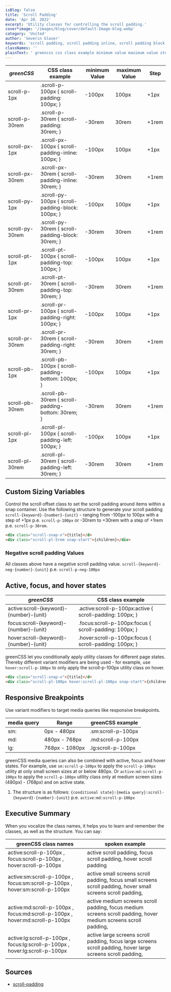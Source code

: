 ```yaml
---
isBlog: false
title: 'Scroll Padding'
date: 'Apr 20. 2022'
excerpt: 'Utility classes for controlling the scroll padding.'
cover*image: '/images/blog/cover/default-Image-blog.webp'
category: 'United'
author: 'Severin Glaser'
keywords: 'scroll padding, scroll padding inline, scroll padding block, scroll padding and snap'
classNames: ''
plainText: ' greencss css class example minimum value maximum value step scroll-p-1px scroll-p-100px scroll-padding: 100px; -100px 100px +1px scroll-p-30rem scroll-p-30rem scroll-padding: 30rem; -30rem 30rem +1rem scroll-px-1px scroll-px-100px scroll-padding-inline: 100px; -100px 100px +1px scroll-px-30rem scroll-px-30rem scroll-padding-inline: 30rem; -30rem 30rem +1rem scroll-py-1px scroll-py-100px scroll-padding-block: 100px; -100px 100px +1px scroll-py-30rem scroll-py-30rem scroll-padding-block: 30rem; -30rem 30rem +1rem scroll-pt-1px scroll-pt-100px scroll-padding-top: 100px; -100px 100px +1px scroll-pt-30rem scroll-pt-30rem scroll-padding-top: 30rem; -30rem 30rem +1rem scroll-pr-1px scroll-pr-100px scroll-padding-right: 100px; -100px 100px +1px scroll-pr-30rem scroll-pr-30rem scroll-padding-right: 30rem; -30rem 30rem +1rem scroll-pb-1px scroll-pb-100px scroll-padding-bottom: 100px; -100px 100px +1px scroll-pb-30rem scroll-pb-30rem scroll-padding-bottom: 30rem; -30rem 30rem +1rem scroll-pl-1px scroll-pl-100px scroll-padding-left: 100px; -100px 100px +1px scroll-pl-30rem scroll-pl-30rem scroll-padding-left: 30rem; -30rem 30rem +1rem custom sizing variables control the scroll offset class to set the scroll padding around items within a snap container use the following structure to generate your scroll padding `scroll keyword number unit ` ranging from -100px to 100px with a step of +1px p e `scroll-p-100px` or -30rem to +30rem with a step of +1rem p e `scroll-p-30rem`  negative scroll padding values all classes above have a negative scroll padding value `scroll keyword -neg number unit ` p e `scroll-p-neg-100px` active focus and hover states greencss css class example active:scroll keyword number unit active :scroll-p-100px:active scroll-padding: 100px; focus:scroll keyword number unit focus :scroll-p-100px:focus scroll-padding: 100px; hover:scroll keyword number unit hover :scroll-p-100px:focus scroll-padding: 100px; greencss let you conditionally apply utility classes for different page states thereby different variant modifiers are being used for example use `hover:scroll-p-100px` to only apply the scroll-p-100px utility class on hover  responsive breakpoints use variant modifiers to target media queries like responsive breakpoints media query range greencss example sm: 0px 480px sm:scroll-p-100px md: 480px 768px md:scroll-p-100px lg: 768px 1080px lg:scroll-p-100px greencss media queries can also be combined with active focus and hover states for example use `sm:scroll-p-100px` to apply the `scroll-p-100px` utility at only small screen sizes at or below 480px or `active:md:scroll-p-100px` to apply the `scroll-p-100px` utility class only at medium screen sizes 480px 768px and on active state 1 the structure is as follows: ` conditional state : media query :scroll keyword number unit ` p e `active:md:scroll-p-100px` executive summary when you vocalize the class names it helps you to learn and remember the classes as well as the structure you can say: greencss class names spoken example active:scroll-p-100px focus:scroll-p-100px hover:scroll-p-100px active scroll padding focus scroll padding hover scroll padding active:sm:scroll-p-100px focus:sm:scroll-p-100px hover:sm:scroll-p-100px active small screens scroll padding focus small screens scroll padding hover small screens scroll padding active:md:scroll-p-100px focus:md:scroll-p-100px hover:md:scroll-p-100px active medium screens scroll padding focus medium screens scroll padding hover medium screens scroll padding active:lg:scroll-p-100px focus:lg:scroll-p-100px hover:lg:scroll-p-100px active large screens scroll padding focus large screens scroll padding hover large screens scroll padding sources scroll-padding https: developer mozilla org en-us docs web css scroll-padding '
---
```


| _greenCSS_      | CSS class example                                  | minimum Value | maximum Value | Step  |
| --------------- | -------------------------------------------------- | ------------- | ------------- | ----- |
| scroll-p-1px    | .scroll-p-100px { scroll-padding: 100px; }         | -100px        | 100px         | +1px  |
| scroll-p-30rem  | .scroll-p-30rem { scroll-padding: 30rem; }         | -30rem        | 30rem         | +1rem |
| scroll-px-1px   | .scroll-px-100px { scroll-padding-inline: 100px; } | -100px        | 100px         | +1px  |
| scroll-px-30rem | .scroll-px-30rem { scroll-padding-inline: 30rem; } | -30rem        | 30rem         | +1rem |
| scroll-py-1px   | .scroll-py-100px { scroll-padding-block: 100px; }  | -100px        | 100px         | +1px  |
| scroll-py-30rem | .scroll-py-30rem { scroll-padding-block: 30rem; }  | -30rem        | 30rem         | +1rem |
| scroll-pt-1px   | .scroll-pt-100px { scroll-padding-top: 100px; }    | -100px        | 100px         | +1px  |
| scroll-pt-30rem | .scroll-pt-30rem { scroll-padding-top: 30rem; }    | -30rem        | 30rem         | +1rem |
| scroll-pr-1px   | .scroll-pr-100px { scroll-padding-right: 100px; }  | -100px        | 100px         | +1px  |
| scroll-pr-30rem | .scroll-pr-30rem { scroll-padding-right: 30rem; }  | -30rem        | 30rem         | +1rem |
| scroll-pb-1px   | .scroll-pb-100px { scroll-padding-bottom: 100px; } | -100px        | 100px         | +1px  |
| scroll-pb-30rem | .scroll-pb-30rem { scroll-padding-bottom: 30rem; } | -30rem        | 30rem         | +1rem |
| scroll-pl-1px   | .scroll-pl-100px { scroll-padding-left: 100px; }   | -100px        | 100px         | +1px  |
| scroll-pl-30rem | .scroll-pl-30rem { scroll-padding-left: 30rem; }   | -30rem        | 30rem         | +1rem |

## Custom Sizing Variables

Control the scroll offset class to set the scroll padding around items within a snap container. Use the following structure to generate your scroll padding `scroll-{keyword}-{number}-{unit}` - ranging from -100px to 100px with a step of +1px p.e. `scroll-p-100px` or -30rem to +30rem with a step of +1rem p.e. `scroll-p-30rem`.

```html
<div class="scroll-snap-x">{title}</d>
<div class="scroll-pl-5rem snap-start">{children}</div>
```

### Negative scroll padding Values

All classes above have a negative scroll padding value. `scroll-{keyword}-neg-{number}-{unit}` p.e. `scroll-p-neg-100px`

## Active, focus, and hover states

| _greenCSS_                              | CSS class example                                         |
| --------------------------------------- | --------------------------------------------------------- |
| active:scroll-{keyword}-{number}-{unit} | .active\:scroll-p-100px:active { scroll-padding: 100px; } |
| focus:scroll-{keyword}-{number}-{unit}  | .focus\:scroll-p-100px:focus { scroll-padding: 100px; }   |
| hover:scroll-{keyword}-{number}-{unit}  | .hover\:scroll-p-100px:focus { scroll-padding: 100px; }   |

greenCSS let you conditionally apply utility classes for different page states. Thereby different variant modifiers are being used - for example, use `hover:scroll-p-100px` to only apply the scroll-p-100px utility class on hover.

```html
<div class="scroll-snap-x">{title}</d>
<div class="scroll-pl-100px hover:scroll-pl-100px snap-start">{children}</div>

```

## Responsive Breakpoints

Use variant modifiers to target media queries like responsive breakpoints.

| media query | Range          | greenCSS example   |
| ----------- | -------------- | ------------------ |
| sm:         | 0px - 480px    | .sm:scroll-p-100px |
| md:         | 480px - 768px  | .md:scroll-p-100px |
| lg:         | 768px - 1080px | .lg:scroll-p-100px |

greenCSS media queries can also be combined with active, focus and hover states. For example, use `sm:scroll-p-100px` to apply the `scroll-p-100px` utility at only small screen sizes at or below 480px. Or `active:md:scroll-p-100px` to apply the `scroll-p-100px` utility class only at medium screen sizes (480px) - (768px) and on active state.

1. The structure is as follows: `{conditional state}:{media query}:scroll-{keyword}-{number}-{unit}` p.e. `active:md:scroll-p-100px`

## Executive Summary

When you vocalize the class names, it helps you to learn and remember the classes, as well as the structure. You can say:

| greenCSS class names                                                         | spoken example                                                                                                  |
| ---------------------------------------------------------------------------- | --------------------------------------------------------------------------------------------------------------- |
| active:scroll-p-100px , focus:scroll-p-100px , hover:scroll-p-100px          | active scroll padding, focus scroll padding, hover scroll padding                                               |
| active:sm:scroll-p-100px , focus:sm:scroll-p-100px , hover:sm:scroll-p-100px | active small screens scroll padding, focus small screens scroll padding, hover small screens scroll padding,    |
| active:md:scroll-p-100px , focus:md:scroll-p-100px , hover:md:scroll-p-100px | active medium screens scroll padding, focus medium screens scroll padding, hover medium screens scroll padding, |
| active:lg:scroll-p-100px , focus:lg:scroll-p-100px , hover:lg:scroll-p-100px | active large screens scroll padding, focus large screens scroll padding, hover large screens scroll padding,    |

## Sources

- [scroll-padding](https://developer.mozilla.org/en-US/docs/Web/CSS/scroll-padding)

